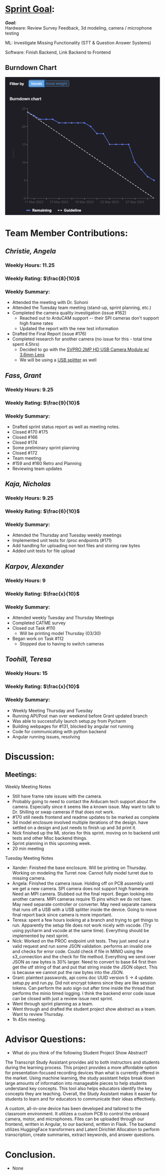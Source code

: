 # [Sprint Goal](https://gitlab.com/msoe.edu/sdl/y23-senior-design/24-transcription-study-assistant/-/milestones/7#tab-issues): 
***Goal:***   
Hardware: Review Survey Feedback, 3d modeling, camera / microphone testing

ML: Investigate Missing Functionality (STT & Question Answer Systems)

Software: Finish Backend, Link Backend to Frontend


## Burndown Chart

![image](uploads/fbdb3e57fa46fc7e1e90bdd0b8c8066a/image.png)

# Team Member Contributions:
## *Christie, Angela*
### Weekly Hours: 11.25
### Weekly Rating: $`\frac{8}{10}`$
### Weekly Summary: 
- Attended the meeting with Dr. Sohoni
- Attended the Tuesday team meeting (stand-up, sprint planning, etc.)
- Completed the camera quality investigation (issue #162)
  - Reached out to ArduCAM support -- their SPI cameras don't support high frame rates
  - Updated the report with the new test information
- Drafted the Final Report (issue #176)
- Completed research for another camera (no issue for this - total time spent 4.5hrs)
  - Decided to go with the [SVPRO 2MP HD USB Camera Module w/ 3.6mm Lens](https://www.amazon.com/gp/product/B07CSSDTJ1/ref=ppx_yo_dt_b_asin_title_o00_s00?ie=UTF8&th=1)
  - We will be using a [USB splitter](https://www.amazon.com/gp/product/B098L7WJ4C/ref=ppx_yo_dt_b_asin_title_o01_s00?ie=UTF8&psc=1) as well

## *Fass, Grant*
### Weekly Hours: 9.25
### Weekly Rating: $`\frac{9}{10}`$ 
### Weekly Summary:
- Drafted sprint status report as well as meeting notes.
- Closed #170 #175
- Closed #166
- Closed #174
- Some preliminary sprint planning
- Closed #172
- Team meeting
- #159 and #160 Retro and Planning
- Reviewing team updates

## *Kaja, Nicholas*
### Weekly Hours: 9.25 
### Weekly Rating: $`\frac{6}{10}`$
### Weekly Summary: 
- Attended the Thursday and Tuesday weekly meetings
- Implemented unit tests for /proc endpoints (#171)
- Add handling for uploading non text files and storing raw bytes
- Added unit tests for file upload
 
## *Karpov, Alexander*
### Weekly Hours: 9
### Weekly Rating: $`\frac{x}{10}`$
### Weekly Summary:
- Attended weekly Tuesday and Thursday Meetings
- Completed CATME survey
- Closed out Task #110
  - Will be printing model Thursday (03/30)
- Began work on Task #112 
  - Stopped due to having to switch cameras

## *Toohill, Teresa*
### Weekly Hours: 15
### Weekly Rating: $`\frac{x}{10}`$
### Weekly Summary:
- Weekly Meeting Thursday and Tuesday
- Running API/Post man over weekend before Grant updated branch
- Was able to successfully launch setup.py from Pycharm
- Building webpages for #131, blocked by angular not running
- Code for communicating with python backend
- Angular running issues, resolving

# Discussion:
## Meetings:
Weekly Meeting Notes
- Still have frame rate issues with the camera.
- Probably going to need to contact the Arducam tech support about the camera. Especially since it seems like a known issue. May want to talk to Dr. Shilling or swap cameras if that does not work.
- #170 still needs frontend and readme updates to be marked as complete
- 3d model enclosure involved multiple iterations of the design. have settled on a design and just needs to finish up and 3d print it.
- Nick finished up the ML stories for this sprint. moving on to backend unit tests and other Misc backend things.
- Sprint planning in this upcoming week.
- 20 min meeting

Tuesday Meeting Notes
- Xander: Finished the base enclosure. Will be printing on Thursday. Working on modeling the Turret now. Cannot fully model turret due to missing camera.
- Angela: Finished the camera issue. Holding off on PCB assembly until we get a new camera. SPI camera does not support high framerate. Need an MPI camera. Stubbed out the final report. Began looking into another camera. MIPI cameras require 15 pins which we do not have. May need separate controller or converter. May need separate camera that runs off a USB with a USB splitter inside the device. Going to move final report back since camera is more important.
- Teresa: spent a few hours looking at a branch and trying to get things to run. Apparently the setup file does not work nicely with vscode. (Try using pycharm and vscode at the same time). Everything should be implemented by next sprint. 
- Nick: Worked on the PROC endpoint unit tests. They just send out a valid request and run some JSON validation. performs an invalid one and checks for error code. Could check if file in MINIO using the s3_connection and the check for file method. Everything we send over JSON as raw bytes is 30% larger. Need to convert to base 64 first then get the utf string of that and put that string inside the JSON object. This is because we cannot put the raw bytes into the JSON. 
- Grant: plaintext passwords, api coms doc UUID version 5 -> 4 update. setup.py and run.py. Did not encrypt tokens since they are like session tokens. Can perform the auto sign out after time inside the thread that performs the minio timed logging. I think the backend error code issue can be closed with just a review issue next sprint.
- Went through sprint planning as a team.
- Went through and drafted the student project show abstract as a team. Want to review Thursday.
- 1h 45m meeting.


# Advisor Questions:
- What do you think of the following Student Project Show Abstract?

The Transcript Study Assistant provides aid to both instructors and students during the learning process. This project provides a more affordable option for presentation-focused recording devices than what is currently offered in the market. Using machine learning, the study assistant helps break down large amounts of information into manageable pieces to help students understand key concepts. This tool also helps educators identify the key concepts they are teaching. Overall, the Study Assistant makes it easier for students to learn and for educators to communicate their ideas effectively.

A custom, all-in-one device has been developed and tailored to the classroom environment. It utilizes a custom PCB to control the onboard camera, motor, and microphones. Files can be uploaded through our frontend, written in Angular, to our backend, written in Flask. The backend utilizes HuggingFace transformers and Latent Dirichlet  Allocation to perform transcription, create summaries, extract keywords, and answer questions.

# Conclusion.
- None